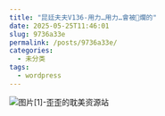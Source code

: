 ```yaml
---
title: "昆廷夫夫V136-用力…用力…會被🌿爛的"
date: 2025-05-25T11:46:01
slug: 9736a33e
permalink: /posts/9736a33e/
categories:
  - 未分类
tags:
  - wordpress
---
```


![图片[1]-歪歪的耽美资源站](/images/wp/9736a33e-ac612d67.jpg)
